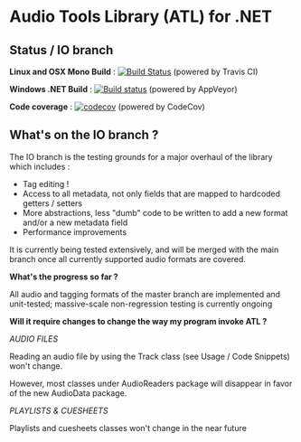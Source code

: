 # Audio Tools Library (ATL) for .NET

## Status / IO branch

__Linux and OSX Mono Build__ : [![Build Status](https://travis-ci.org/Zeugma440/atldotnet.svg?branch=IO)](https://travis-ci.org/Zeugma440/atldotnet) (powered by Travis CI)

__Windows .NET Build__ : [![Build status](https://ci.appveyor.com/api/projects/status/s4y0e3g6fxncdhi6/branch/master?svg=true)](https://ci.appveyor.com/project/Zeugma440/atldotnet/branch/IO) (powered by AppVeyor)

__Code coverage__ : [![codecov](https://codecov.io/gh/Zeugma440/atldotnet/branch/IO/graph/badge.svg)](https://codecov.io/gh/Zeugma440/atldotnet) (powered by CodeCov)


## What's on the IO branch ?

The IO branch is the testing grounds for a major overhaul of the library which includes :

  * Tag editing !
  * Access to all metadata, not only fields that are mapped to hardcoded getters / setters
  * More abstractions, less "dumb" code to be written to add a new format and/or a new metadata field
  * Performance improvements
  
It is currently being tested extensively, and will be merged with the main branch once all currently supported audio formats are covered.


**What's the progress so far ?**

All audio and tagging formats of the master branch are implemented and unit-tested; massive-scale non-regression testing is currently ongoing


**Will it require changes to change the way my program invoke ATL ?**

*AUDIO FILES*
  
Reading an audio file by using the Track class (see Usage / Code Snippets) won't change.
  
However, most classes under AudioReaders package will disappear in favor of the new AudioData package.


*PLAYLISTS & CUESHEETS*

Playlists and cuesheets classes won't change in the near future
